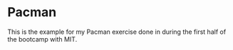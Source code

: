 # Pacman
This is the example for my Pacman exercise done in during the first half of the bootcamp with MIT.
